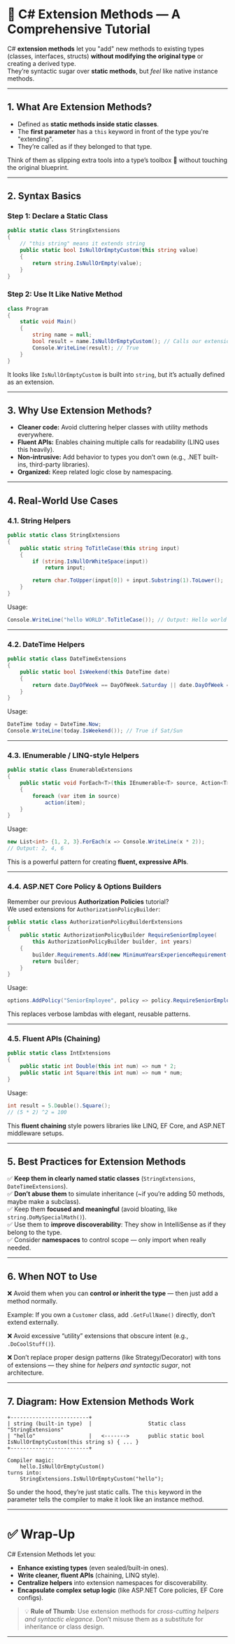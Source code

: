 # 🧩 C# Extension Methods — A Comprehensive Tutorial

C# **extension methods** let you "add" new methods to existing types (classes, interfaces, structs) **without modifying the original type** or creating a derived type.  
They’re syntactic sugar over **static methods**, but *feel* like native instance methods.

---

## 1. What Are Extension Methods?

- Defined as **static methods inside static classes**.  
- The **first parameter** has a `this` keyword in front of the type you're "extending".  
- They’re called as if they belonged to that type.

Think of them as slipping extra tools into a type’s toolbox 🧰 without touching the original blueprint.

---

## 2. Syntax Basics

### Step 1: Declare a Static Class
```csharp
public static class StringExtensions
{
    // "this string" means it extends string
    public static bool IsNullOrEmptyCustom(this string value)
    {
        return string.IsNullOrEmpty(value);
    }
}
```

### Step 2: Use It Like Native Method
```csharp
class Program
{
    static void Main()
    {
        string name = null;
        bool result = name.IsNullOrEmptyCustom(); // Calls our extension method!
        Console.WriteLine(result); // True
    }
}
```

It looks like `IsNullOrEmptyCustom` is built into `string`, but it’s actually defined as an extension.

---

## 3. Why Use Extension Methods?

- **Cleaner code:** Avoid cluttering helper classes with utility methods everywhere.  
- **Fluent APIs:** Enables chaining multiple calls for readability (LINQ uses this heavily).  
- **Non-intrusive:** Add behavior to types you don’t own (e.g., .NET built-ins, third-party libraries).  
- **Organized:** Keep related logic close by namespacing.  

---

## 4. Real-World Use Cases

### 4.1. String Helpers
```csharp
public static class StringExtensions
{
    public static string ToTitleCase(this string input)
    {
        if (string.IsNullOrWhiteSpace(input))
            return input;

        return char.ToUpper(input[0]) + input.Substring(1).ToLower();
    }
}
```

Usage:
```csharp
Console.WriteLine("hello WORLD".ToTitleCase()); // Output: Hello world
```

---

### 4.2. DateTime Helpers
```csharp
public static class DateTimeExtensions
{
    public static bool IsWeekend(this DateTime date)
    {
        return date.DayOfWeek == DayOfWeek.Saturday || date.DayOfWeek == DayOfWeek.Sunday;
    }
}
```

Usage:
```csharp
DateTime today = DateTime.Now;
Console.WriteLine(today.IsWeekend()); // True if Sat/Sun
```

---

### 4.3. IEnumerable / LINQ-style Helpers
```csharp
public static class EnumerableExtensions
{
    public static void ForEach<T>(this IEnumerable<T> source, Action<T> action)
    {
        foreach (var item in source)
            action(item);
    }
}
```

Usage:
```csharp
new List<int> {1, 2, 3}.ForEach(x => Console.WriteLine(x * 2)); 
// Output: 2, 4, 6
```

This is a powerful pattern for creating **fluent, expressive APIs**.

---

### 4.4. ASP.NET Core Policy & Options Builders
Remember our previous **Authorization Policies** tutorial?  
We used extensions for `AuthorizationPolicyBuilder`:

```csharp
public static class AuthorizationPolicyBuilderExtensions
{
    public static AuthorizationPolicyBuilder RequireSeniorEmployee(
        this AuthorizationPolicyBuilder builder, int years)
    {
        builder.Requirements.Add(new MinimumYearsExperienceRequirement(years));
        return builder;
    }
}
```

Usage:
```csharp
options.AddPolicy("SeniorEmployee", policy => policy.RequireSeniorEmployee(5));
```

This replaces verbose lambdas with elegant, reusable patterns.

---

### 4.5. Fluent APIs (Chaining)
```csharp
public static class IntExtensions
{
    public static int Double(this int num) => num * 2;
    public static int Square(this int num) => num * num;
}
```

Usage:
```csharp
int result = 5.Double().Square(); 
// (5 * 2) ^2 = 100
```

This **fluent chaining** style powers libraries like LINQ, EF Core, and ASP.NET middleware setups.

---

## 5. Best Practices for Extension Methods

✅ **Keep them in clearly named static classes** (`StringExtensions`, `DateTimeExtensions`).  
✅ **Don’t abuse them** to simulate inheritance (~if you’re adding 50 methods, maybe make a subclass).  
✅ Keep them **focused and meaningful** (avoid bloating, like `string.DoMySpecialMath()`).  
✅ Use them to **improve discoverability**: They show in IntelliSense as if they belong to the type.  
✅ Consider **namespaces** to control scope — only import when really needed.

---

## 6. When NOT to Use

❌ Avoid them when you can **control or inherit the type** — then just add a method normally.  

Example: If you own a `Customer` class, add `.GetFullName()` directly, don’t extend externally.  

❌ Avoid excessive “utility” extensions that obscure intent (e.g., `.DoCoolStuff()`).  

❌ Don’t replace proper design patterns (like Strategy/Decorator) with tons of extensions — they shine for *helpers and syntactic sugar*, not architecture.

---

## 7. Diagram: How Extension Methods Work

```plaintext
+-------------------------+
| string (built-in type)  |                  Static class "StringExtensions"
| "hello"                 |   <------->      public static bool IsNullOrEmptyCustom(this string s) { ... }
+-------------------------+

Compiler magic: 
    hello.IsNullOrEmptyCustom()
turns into:
    StringExtensions.IsNullOrEmptyCustom("hello");
```

So under the hood, they’re just static calls. The `this` keyword in the parameter tells the compiler to make it look like an instance method.

---

# ✅ Wrap-Up

C# Extension Methods let you:

- **Enhance existing types** (even sealed/built-in ones).  
- **Write cleaner, fluent APIs** (chaining, LINQ style).  
- **Centralize helpers** into extension namespaces for discoverability.  
- **Encapsulate complex setup logic** (like ASP.NET Core policies, EF Core configs).  

> 💡 **Rule of Thumb**: Use extension methods for *cross-cutting helpers and syntactic elegance*. Don’t misuse them as a substitute for inheritance or class design.

---